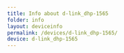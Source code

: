 ```yaml
---
title: Info about d-link_dhp-1565
folder: info
layout: deviceinfo
permalink: /devices/d-link_dhp-1565/
device: d-link_dhp-1565
---
```

